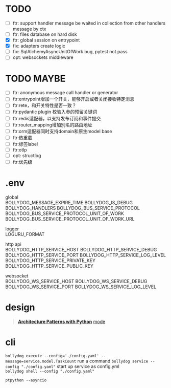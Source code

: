 # TODO

- [ ] ftr: support handler message be waited in collection from other handlers message by ctx
- [ ] ftr: files database on hard disk
- [X] ftr: global session on entrypoint
- [X] fix: adapters create logic
- [ ] fix: SqlAlchemyAsyncUnitOfWork bug, pytest not pass
- [ ] opt: websockets middleware

# TODO MAYBE

- [ ] ftr: anonymous message call handler or generator
- [ ] ftr:entrypoint增加一个开关，能够开启或者关闭接收特定消息
- [ ] ftr:rete，和开关特性是否一致？
- [ ] ftr:pydantic plugin 校验入参的预留关键词
- [ ] ftr:redis适配器，以支持发布订阅和事件提交
- [ ] ftr:router_mapping增加别名的路由地址
- [ ] ftr:orm适配器同时支持domain和原生model base
- [ ] ftr:热重载
- [ ] ftr:标签label
- [ ] ftr:otlp
- [ ] opt: structlog
- [ ] ftr:优先级

# .env

global  
BOLLYDOG_MESSAGE_EXPIRE_TIME
BOLLYDOG_IS_DEBUG
BOLLYDOG_HANDLERS
BOLLYDOG_BUS_SERVICE_PROTOCOL
BOLLYDOG_BUS_SERVICE_PROTOCOL_UNIT_OF_WORK
BOLLYDOG_BUS_SERVICE_PROTOCOL_UNIT_OF_WORK_URL

logger  
LOGURU_FORMAT

http api  
BOLLYDOG_HTTP_SERVICE_HOST
BOLLYDOG_HTTP_SERVICE_DEBUG
BOLLYDOG_HTTP_SERVICE_PORT
BOLLYDOG_HTTP_SERVICE_LOG_LEVEL
BOLLYDOG_HTTP_SERVICE_PRIVATE_KEY
BOLLYDOG_HTTP_SERVICE_PUBLIC_KEY

websocket  
BOLLYDOG_WS_SERVICE_HOST
BOLLYDOG_WS_SERVICE_DEBUG
BOLLYDOG_WS_SERVICE_PORT
BOLLYDOG_WS_SERVICE_LOG_LEVEL


# design 

> [__Architecture Patterns with Python__](https://www.cosmicpython.com/book/preface.html)
> [mode](https://github.com/faust-streaming/mode)

# cli

 `bollydog execute --config='./config.yaml' --message=service.model.TaskCount` run a command
 `bollydog service --config "./config.yaml"` start up service as config.yml  
 `bollydog shell --config "./config.yaml" ` 

```shell
ptpython --asyncio
```